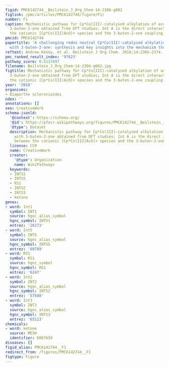 ```yaml
---
figid: PMC6142744__Beilstein_J_Org_Chem-14-2366-g002
figlink: /pmc/articles/PMC6142744/figure/F1/
number: F1
caption: Mechanistic pathway for Cp*Co(III)-catalysed alkylation of acetanilide with
  3-buten-2-one obtained from DFT studies; Int A is the direct interaction between
  the cationic [Cp*Co(III)AcO]+ species and the 3-buten-2-one coupling partner.
pmcid: PMC6142744
papertitle: 'A challenging redox neutral Cp*Co(III)-catalysed alkylation of acetanilides
  with 3-buten-2-one: synthesis and key insights into the mechanism through DFT calculations.'
reftext: Andrew Kenny, et al. Beilstein J Org Chem. 2018;14:2366-2374.
pmc_ranked_result_index: '97623'
pathway_score: 0.5117497
filename: Beilstein_J_Org_Chem-14-2366-g002.jpg
figtitle: Mechanistic pathway for Cp*Co(III)-catalysed alkylation of acetanilide with
  3-buten-2-one obtained from DFT studies; Int A is the direct interaction between
  the cationic [Cp*Co(III)AcO]+ species and the 3-buten-2-one coupling partner
year: '2018'
organisms:
- Diaporthe sclerotioides
ndex: ''
annotations: []
seo: CreativeWork
schema-jsonld:
  '@context': https://schema.org/
  '@id': https://pfocr.wikipathways.org/figures/PMC6142744__Beilstein_J_Org_Chem-14-2366-g002.html
  '@type': Dataset
  description: Mechanistic pathway for Cp*Co(III)-catalysed alkylation of acetanilide
    with 3-buten-2-one obtained from DFT studies; Int A is the direct interaction
    between the cationic [Cp*Co(III)AcO]+ species and the 3-buten-2-one coupling partner.
  license: CC0
  name: CreativeWork
  creator:
    '@type': Organization
    name: WikiPathways
  keywords:
  - INTS1
  - INTS5
  - RS1
  - INTS2
  - INTS3
  - ketone
genes:
- word: Int1
  symbol: INT1
  source: hgnc_alias_symbol
  hgnc_symbol: INTS1
  entrez: '26173'
- word: Int5
  symbol: INT5
  source: hgnc_alias_symbol
  hgnc_symbol: INTS5
  entrez: '80789'
- word: RS1
  symbol: RS1
  source: hgnc_symbol
  hgnc_symbol: RS1
  entrez: '6247'
- word: Int2
  symbol: INT2
  source: hgnc_alias_symbol
  hgnc_symbol: INTS2
  entrez: '57508'
- word: Int3
  symbol: INT3
  source: hgnc_alias_symbol
  hgnc_symbol: INTS3
  entrez: '65123'
chemicals:
- word: ketone
  source: MESH
  identifier: D007659
diseases: []
figid_alias: PMC6142744__F1
redirect_from: /figures/PMC6142744__F1
figtype: Figure
---
```


